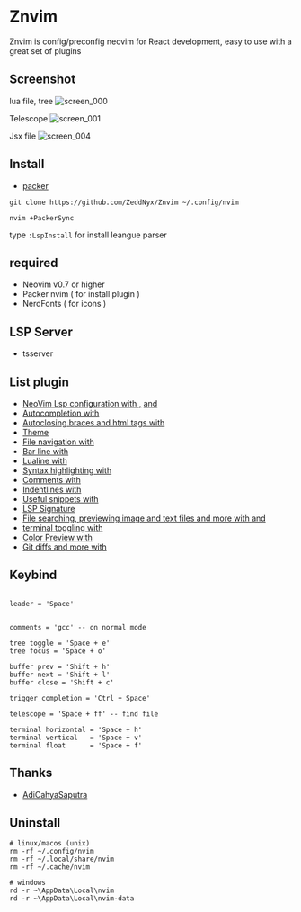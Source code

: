 # Znvim
Znvim is config/preconfig neovim for React development, easy to use with a great set of plugins 

## Screenshot
lua file, tree
![screen_000](https://user-images.githubusercontent.com/96564938/206824413-07de9ac1-ec30-4202-9ea3-d972885c00a2.png)

Telescope
![screen_001](https://user-images.githubusercontent.com/96564938/206824475-ad07d283-d161-4af2-987f-c71b591fa655.png)

Jsx file 
![screen_004](https://user-images.githubusercontent.com/96564938/206824512-852f0fb4-9f08-403f-995c-4eee78654549.png)




## **Install**
- [packer](https://github.com/wbthomason/packer.nvim)
```
git clone https://github.com/ZeddNyx/Znvim ~/.config/nvim

nvim +PackerSync
```
type `:LspInstall` for install leangue parser


## required
- Neovim v0.7 or higher
- Packer nvim ( for install plugin )
- NerdFonts ( for icons ) 

## **LSP** Server 

- tsserver


## **List** plugin

- [NeoVim Lsp configuration with ](https://github.com/neovim/nvim-lspconfig)[,](https://github.com/onsails/lspkind.nvim)
[and](https://github.com/williamboman/mason.nvim)
- [Autocompletion with ](https://github.com/hrsh7th/nvim-cmp)
- [Autoclosing braces and html tags with ](https://github.com/windwp/nvim-autopairs)
- [Theme ](https://github.com/navarasu/onedark.nvim)
- [File navigation with ](https://github.com/kyazdani42/nvim-tree.lua)
- [Bar line with](https://github.com/romgrk/barbar.nvim)
- [Lualine with](https://github.com/nvim-lualine/lualine.nvim)
- [Syntax highlighting with](https://github.com/nvim-treesitter/nvim-treesitter)
- [Comments with](https://github.com/numToStr/Comment.nvim)
- [Indentlines with ](https://github.com/lukas-reineke/indent-blankline.nvim)
- [Useful snippets with ](https://github.com/rafamadriz/friendly-snippets)
- [LSP Signature](https://github.com/ray-x/lsp_signature.nvim)
- [File searching, previewing image and text files and more with ](https://github.com/nvim-telescope/telescope.nvim)[and](https://github.com/nvim-telescope/telescope-ui-select.nvim)
- [terminal toggling with ](https://github.com/akinsho/toggleterm.nvim)
- [Color Preview with](https://github.com/NvChad/nvim-colorizer)
- [Git diffs and more with ](https://github.com/lewis6991/gitsigns.nvim)


## Keybind 
```

leader = 'Space'


comments = 'gcc' -- on normal mode 

tree toggle = 'Space + e'
tree focus = 'Space + o'

buffer prev = 'Shift + h'
buffer next = 'Shift + l'
buffer close = 'Shift + c'

trigger_completion = 'Ctrl + Space'

telescope = 'Space + ff' -- find file 

terminal horizontal = 'Space + h'
terminal vertical   = 'Space + v'
terminal float      = 'Space + f'
```


## Thanks
- [AdiCahyaSaputra](https://github.com/AdiCahyaSaputra) 

## Uninstall
```
# linux/macos (unix)
rm -rf ~/.config/nvim
rm -rf ~/.local/share/nvim
rm -rf ~/.cache/nvim

# windows
rd -r ~\AppData\Local\nvim
rd -r ~\AppData\Local\nvim-data
```

